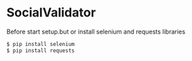 # SocialValidator

Before start setup.but or install selenium and requests libraries

```sh
$ pip install selenium
$ pip install requests
```